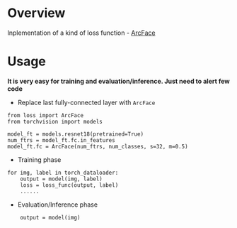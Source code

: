 # Overview
Inplementation of a kind of loss function - [ArcFace](https://arxiv.org/abs/1801.07698)

# Usage 
__It is very easy for training and evaluation/inference. 
Just need to alert few code__  

- Replace last fully-connected layer with `ArcFace`
```
from loss import ArcFace
from torchvision import models

model_ft = models.resnet18(pretrained=True)
num_ftrs = model_ft.fc.in_features
model_ft.fc = ArcFace(num_ftrs, num_classes, s=32, m=0.5)
```

- Training phase
```
for img, label in torch_dataloader:
    output = model(img, label)
    loss = loss_func(output, label)
    ......
```

- Evaluation/Inference phase
```
    output = model(img)
```
